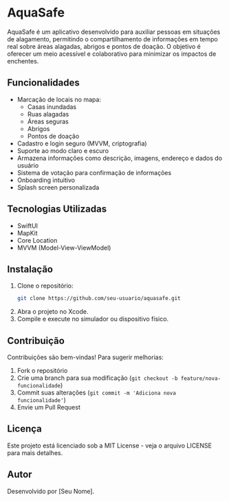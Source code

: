 # AquaSafe

AquaSafe é um aplicativo desenvolvido para auxiliar pessoas em situações de alagamento, permitindo o compartilhamento de informações em tempo real sobre áreas alagadas, abrigos e pontos de doação. O objetivo é oferecer um meio acessível e colaborativo para minimizar os impactos de enchentes.

## Funcionalidades

- Marcação de locais no mapa:
  - Casas inundadas
  - Ruas alagadas
  - Áreas seguras
  - Abrigos
  - Pontos de doação
- Cadastro e login seguro (MVVM, criptografia)
- Suporte ao modo claro e escuro
- Armazena informações como descrição, imagens, endereço e dados do usuário
- Sistema de votação para confirmação de informações
- Onboarding intuitivo
- Splash screen personalizada

## Tecnologias Utilizadas

- SwiftUI
- MapKit
- Core Location
- MVVM (Model-View-ViewModel)

## Instalação

1. Clone o repositório:
   ```sh
   git clone https://github.com/seu-usuario/aquasafe.git
   ```
2. Abra o projeto no Xcode.
3. Compile e execute no simulador ou dispositivo físico.

## Contribuição

Contribuições são bem-vindas! Para sugerir melhorias:
1. Fork o repositório
2. Crie uma branch para sua modificação (`git checkout -b feature/nova-funcionalidade`)
3. Commit suas alterações (`git commit -m 'Adiciona nova funcionalidade'`)
4. Envie um Pull Request

## Licença

Este projeto está licenciado sob a MIT License - veja o arquivo LICENSE para mais detalhes.

## Autor

Desenvolvido por [Seu Nome].

